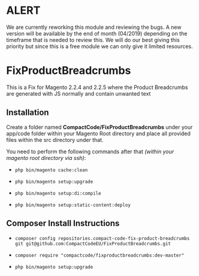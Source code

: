# ALERT

We are currently reworking this module and reviewing the bugs. A new version will be available by the end  of month (04/2019) depending on the timeframe that is needed to review this. We will do our best giving this priority but since this is a free module we can only give it limited resources.

# FixProductBreadcrumbs
This is a Fix for Magento 2.2.4 and 2.2.5 where the Product Breadcrumbs are generated with JS normally and contain unwanted text

## Installation

Create a folder named **CompactCode/FixProductBreadcrumbs** under your app/code folder within your Magento Root directory and place all provided files within the src directory under that.

You need to perform the following commands after that *(within your magento root directory via ssh)*:

  * `php bin/magento cache:clean`

  * `php bin/magento setup:upgrade`

  * `php bin/magento setup:di:compile`

  * `php bin/magento setup:static-content:deploy`

## Composer Install Instructions
  * `composer config repositories.compact-code-fix-product-breadcrumbs git git@github.com:CompactCodeEU/FixProductBreadcrumbs.git`

  * `composer require "compactcode/fixproductbreadcrumbs:dev-master"`

  * `php bin/magento setup:upgrade`
